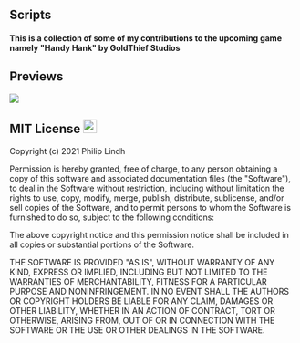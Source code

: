 ## Scripts
<h4>This is a collection of some of my contributions to the upcoming game namely "Handy Hank" by GoldThief Studios</h4>

## Previews
![](https://github.com/Nechrito/HandyHank-Utilities/Resources/QuestSystemInspector.gif)

## MIT License [<img height="24" width="24" alt="nechrito.org" src="https://cdn.iconscout.com/icon/free/png-256/copyright-92-1130851.png"/>][license]

Copyright (c) 2021 Philip Lindh

Permission is hereby granted, free of charge, to any person obtaining a copy
of this software and associated documentation files (the "Software"), to deal
in the Software without restriction, including without limitation the rights
to use, copy, modify, merge, publish, distribute, sublicense, and/or sell
copies of the Software, and to permit persons to whom the Software is
furnished to do so, subject to the following conditions:

The above copyright notice and this permission notice shall be included in all
copies or substantial portions of the Software.

THE SOFTWARE IS PROVIDED "AS IS", WITHOUT WARRANTY OF ANY KIND, EXPRESS OR
IMPLIED, INCLUDING BUT NOT LIMITED TO THE WARRANTIES OF MERCHANTABILITY,
FITNESS FOR A PARTICULAR PURPOSE AND NONINFRINGEMENT. IN NO EVENT SHALL THE
AUTHORS OR COPYRIGHT HOLDERS BE LIABLE FOR ANY CLAIM, DAMAGES OR OTHER
LIABILITY, WHETHER IN AN ACTION OF CONTRACT, TORT OR OTHERWISE, ARISING FROM,
OUT OF OR IN CONNECTION WITH THE SOFTWARE OR THE USE OR OTHER DEALINGS IN THE
SOFTWARE.

[license]: https://github.com/Nechrito/HandyHank-Utilities/blob/main/LICENSE
